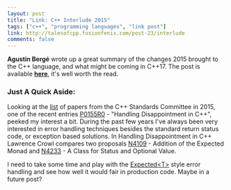```yaml
---
layout: post
title: "Link: C++ Interlude 2015"
tags: ["c++", "programming languages", "link post"]
link: http://talesofcpp.fusionfenix.com/post-23/interlude
comments: false
---
```


<!-- Sources -->
[interlude]: http://talesofcpp.fusionfenix.com/post-23/interlude
[cpp2015]: http://www.open-std.org/jtc1/sc22/wg21/docs/papers/2015/
[p0155r0]: http://www.open-std.org/jtc1/sc22/wg21/docs/papers/2015/p0157r0.html
[n4109]: http://www.open-std.org/jtc1/sc22/wg21/docs/papers/2014/n4109.pdf
[n4233]: http://www.open-std.org/jtc1/sc22/wg21/docs/papers/2014/n4233.html
[ex-t]: https://channel9.msdn.com/Shows/Going+Deep/C-and-Beyond-2012-Andrei-Alexandrescu-Systematic-Error-Handling-in-C

**Agustin Bergé** wrote up a great summary of the changes 2015 brought to the C++ language, and what might be coming in C++17.
The post is available [**here**][interlude], it's well worth the read.

### Just A Quick Aside: ###
Looking at the [list][cpp2015] of papers from the C++ Standards Committee in 2015,
one of the recent entries [P0155R0][p0155r0] - "Handling Disappointment in C++", peeked my interest a bit.
During the past few years I've always been very interested in error handling techniques besides the standard return status code, or exception based solutions. In Handling Disappointment in C++ Lawrence Crowl
compares two proposals [N4109][n4109] - Addition of the Expected Monad and [N4233][n4233] - A Class for Status and Optional Value.

I need to take some time and play with the [Expected\<T\>][ex-t] style error handling and see how well it would fair in production code. Maybe in a future post?

